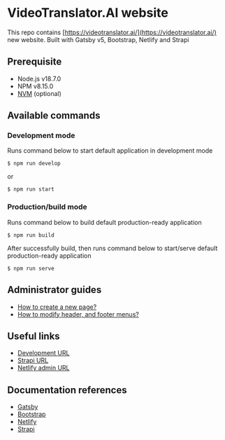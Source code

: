 # VideoTranslator.AI website

This repo contains [https://videotranslator.ai/](https://videotranslator.ai/) new website. Built with Gatsby v5, Bootstrap, Netlify and Strapi

## Prerequisite

- Node.js v18.7.0
- NPM v8.15.0
- [NVM](https://github.com/nvm-sh/nvm) (optional)

## Available commands

### Development mode

Runs command below to start default application in development mode

```
$ npm run develop
```

or

```
$ npm run start
```

### Production/build mode

Runs command below to build default production-ready application

```
$ npm run build
```

After successfully build, then runs command below to start/serve default production-ready application

```
$ npm run serve
```

## Administrator guides

- [How to create a new page?](docs/how-to-create-a-new-page.md)
- [How to modify header, and footer menus?](docs/how-to-modify-header-and-footer-menus.md)

## Useful links

- [Development URL](https://q6a-website-dev.netlify.app/)
- [Strapi URL](https://sea-turtle-app-33ffu.ondigitalocean.app/admin/)
- [Netlify admin URL](https://app.netlify.com/sites/q6a-website-dev/overview)

## Documentation references

- [Gatsby](https://www.gatsbyjs.com/docs/)
- [Bootstrap](https://getbootstrap.com/docs/5.3/getting-started/introduction/)
- [Netlify](https://www.netlify.com/)
- [Strapi](https://docs.strapi.io/developer-docs/latest/getting-started/introduction.html)
